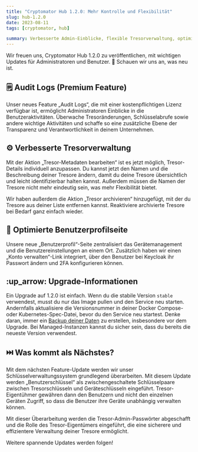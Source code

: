 ```yaml
---
title: "Cryptomator Hub 1.2.0: Mehr Kontrolle und Flexibilität"
slug: hub-1.2.0
date: 2023-08-11
tags: [cryptomator, hub]

summary: Verbesserte Admin-Einblicke, flexible Tresorverwaltung, optimierte Benutzerprofile. Upgrade jetzt für mehr Kontrolle.
---
```

Wir freuen uns, Cryptomator Hub 1.2.0 zu veröffentlichen, mit wichtigen Updates für Administratoren und Benutzer. :tada: Schauen wir uns an, was neu ist.

## :spiral_notepad: Audit Logs (Premium Feature)

Unser neues Feature „Audit Logs“, die mit einer kostenpflichtigen Lizenz verfügbar ist, ermöglicht Administratoren Einblicke in die Benutzeraktivitäten. Überwache Tresoränderungen, Schlüsselabrufe sowie andere wichtige Aktivitäten und schaffe so eine zusätzliche Ebene der Transparenz und Verantwortlichkeit in deinem Unternehmen.

## :gear: Verbesserte Tresorverwaltung

Mit der Aktion „Tresor-Metadaten bearbeiten“ ist es jetzt möglich, Tresor-Details individuell anzupassen. Du kannst jetzt den Namen und die Beschreibung deiner Tresore ändern, damit du deine Tresore übersichtlich und leicht identifizierbar halten kannst. Außerdem müssen die Namen der Tresore nicht mehr eindeutig sein, was mehr Flexibilität bietet.

Wir haben außerdem die Aktion „Tresor archivieren“ hinzugefügt, mit der du Tresore aus deiner Liste entfernen kannst. Reaktiviere archivierte Tresore bei Bedarf ganz einfach wieder.

## :bust_in_silhouette: Optimierte Benutzerprofilseite

Unsere neue „Benutzerprofil“-Seite zentralisiert das Gerätemanagement und die Benutzereinstellungen an einem Ort. Zusätzlich haben wir einen „Konto verwalten“-Link integriert, über den Benutzer bei Keycloak ihr Passwort ändern und 2FA konfigurieren können.

## :up_arrow: Upgrade-Informationen

Ein Upgrade auf 1.2.0 ist einfach. Wenn du die stabile Version `stable` verwendest, musst du nur das Image pullen und den Service neu starten. Andernfalls aktualisiere die Versionsnummer in deiner Docker Compose- oder Kubernetes-Spec-Datei, bevor du den Service neu startest. Denke daran, immer ein [Backup deiner Daten](https://docs.cryptomator.org/en/latest/hub/setup/#backup) zu erstellen, insbesondere vor dem Upgrade. Bei Managed-Instanzen kannst du sicher sein, dass du bereits die neueste Version verwendest.

## :next_track_button: Was kommt als Nächstes?

Mit dem nächsten Feature-Update werden wir unser Schlüsselverwaltungssystem grundlegend überarbeiten. Mit diesem Update werden „Benutzerschlüssel“ als zwischengeschaltete Schlüsselpaare zwischen Tresorschlüsseln und Geräteschlüsseln eingeführt. Tresor-Eigentühmer gewähren dann den Benutzern und nicht den einzelnen Geräten Zugriff, so dass die Benutzer ihre Geräte unabhängig verwalten können.

Mit dieser Überarbeitung werden die Tresor-Admin-Passwörter abgeschafft und die Rolle des Tresor-Eigentümers eingeführt, die eine sicherere und effizientere Verwaltung deiner Tresore ermöglicht.

Weitere spannende Updates werden folgen!
